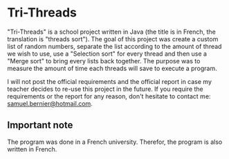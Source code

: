 # Tri-Threads
"Tri-Threads" is a school project written in Java (the title is in French, the translation is "threads sort"). The goal of this project was create a custom list of random numbers, separate the list according to the amount of thread we wish to use, use a "Selection sort" for every thread and then use a "Merge sort" to bring every lists back together. The purpose was to measure the amount of time each threads will save to execute a program. 

I will not post the official requirements and the official report in case my teacher decides to re-use this project in the future. If you require the requirements or the report for any reason, don't hesitate to contact me: samuel.bernier@hotmail.com. 

## Important note
The program was done in a French university. Therefor, the program is also written in French. 
